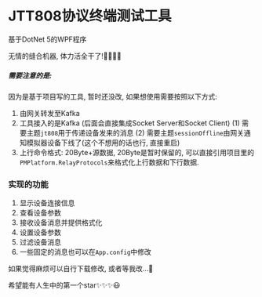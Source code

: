 # JTT808协议终端测试工具

基于DotNet 5的WPF程序

无情的缝合机器, 体力活全干了!🤣🤣🤣🤣

##### **需要注意的是:**
因为是基于项目写的工具, 暂时还没改, 如果想使用需要按照以下方式:
1. 由网关转发至Kafka
2. 工具接入的是Kafka (后面会直接集成Socket Server和Socket Client)
      (1) 需要主题`jt808`用于传递设备发来的消息
      (2) 需要主题`sessionOffline`由网关通知模拟器设备下线了(这个不想用的话也行, 直接重启)
3. 上行命令格式: 20Byte+源数据, 20Byte是暂时保留的, 可以直接引用项目里的`PMPlatform.RelayProtocols`来格式化上行数据和下行数据.


### 实现的功能
1. 显示设备连接信息
2. 查看设备参数
3. 接收设备消息并提供格式化
4. 设置设备参数
5. 过滤设备消息
6. 一些固定的消息也可以在`App.config`中修改

如果觉得麻烦可以自行下载修改, 或者等我改...🥰

希望能有人生中的第一个star✨✨✨😃
